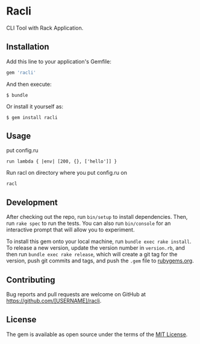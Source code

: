 # Racli

CLI Tool with Rack Application.

## Installation

Add this line to your application's Gemfile:

```ruby
gem 'racli'
```

And then execute:

    $ bundle

Or install it yourself as:

    $ gem install racli

## Usage

put config.ru
```
run lambda { |env| [200, {}, ['hello']] }
```

Run racl on directory where you put config.ru on
```
racl
```

## Development

After checking out the repo, run `bin/setup` to install dependencies. Then, run `rake spec` to run the tests. You can also run `bin/console` for an interactive prompt that will allow you to experiment.

To install this gem onto your local machine, run `bundle exec rake install`. To release a new version, update the version number in `version.rb`, and then run `bundle exec rake release`, which will create a git tag for the version, push git commits and tags, and push the `.gem` file to [rubygems.org](https://rubygems.org).

## Contributing

Bug reports and pull requests are welcome on GitHub at https://github.com/[USERNAME]/racli.

## License

The gem is available as open source under the terms of the [MIT License](https://opensource.org/licenses/MIT).
